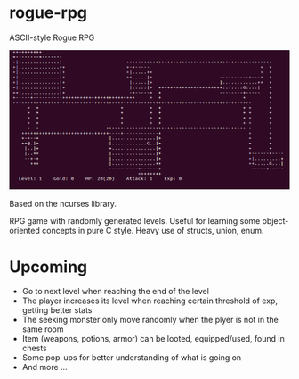 # rogue-rpg
ASCII-style Rogue RPG

![Current State of the Game](doc/Rogue.PNG)

Based on the ncurses library.

RPG game with randomly generated levels. Useful for learning some object-oriented concepts in pure C style. Heavy use of structs, union, enum.

# Upcoming

- Go to next level when reaching the end of the level
- The player increases its level when reaching certain threshold of exp, getting better stats
- The seeking monster only move randomly when the plyer is not in the same room
- Item (weapons, potions, armor) can be looted, equipped/used, found in chests
- Some pop-ups for better understanding of what is going on
- And more ...